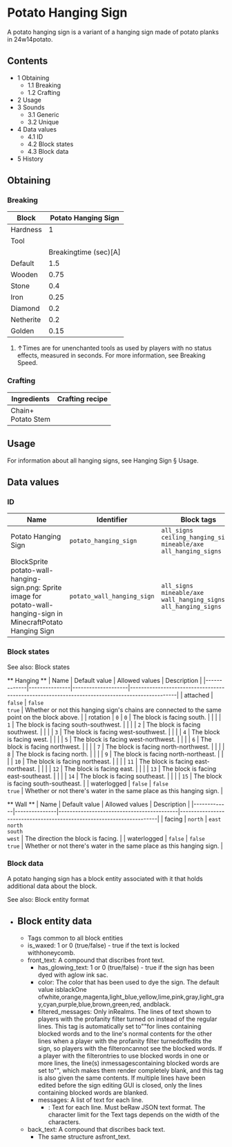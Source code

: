 # Potato Hanging Sign
A potato hanging sign is a variant of a hanging sign made of potato planks in 24w14potato.

## Contents
- 1 Obtaining
	- 1.1 Breaking
	- 1.2 Crafting
- 2 Usage
- 3 Sounds
	- 3.1 Generic
	- 3.2 Unique
- 4 Data values
	- 4.1 ID
	- 4.2 Block states
	- 4.3 Block data
- 5 History

## Obtaining
### Breaking
| Block     | Potato Hanging Sign   |
|-----------|-----------------------|
| Hardness  | 1                     |
| Tool      |                       |
|           | Breakingtime (sec)[A] |
| Default   | 1.5                   |
| Wooden    | 0.75                  |
| Stone     | 0.4                   |
| Iron      | 0.25                  |
| Diamond   | 0.2                   |
| Netherite | 0.2                   |
| Golden    | 0.15                  |

1. ↑Times are for unenchanted tools as used by players with no status effects, measured in seconds. For more information, see Breaking Speed.

### Crafting
| Ingredients            | Crafting recipe |
|------------------------|-----------------|
| Chain+<br/>Potato Stem |                 |

## Usage
For information about all hanging signs, see Hanging Sign § Usage.

## Data values
### ID
| Name                                                                                                                | Identifier                 | Block tags                                                                         | Translation key                            |
|---------------------------------------------------------------------------------------------------------------------|----------------------------|------------------------------------------------------------------------------------|--------------------------------------------|
| Potato Hanging Sign                                                                                                 | `potato_hanging_sign`      | `all_signs`<br/>`ceiling_hanging_signs`<br/>`mineable/axe`<br/>`all_hanging_signs` | `block.minecraft.potato_hanging_sign`      |
| BlockSprite potato-wall-hanging-sign.png: Sprite image for potato-wall-hanging-sign in MinecraftPotato Hanging Sign | `potato_wall_hanging_sign` | `all_signs`<br/>`mineable/axe`<br/>`wall_hanging_signs`<br/>`all_hanging_signs`    | `block.minecraft.potato_wall_hanging_sign` |

### Block states
See also: Block states

** Hanging **
| Name        | Default value | Allowed values     | Description                                                                                   |
|-------------|---------------|--------------------|-----------------------------------------------------------------------------------------------|
| attached    | `false`       | `false`<br/>`true` | Whether or not this hanging sign's chains are connected to the same point on the block above. |
| rotation    | `0`           | `0`                | The block is facing south.                                                                    |
|             |               | `1`                | The block is facing south-southwest.                                                          |
|             |               | `2`                | The block is facing southwest.                                                                |
|             |               | `3`                | The block is facing west-southwest.                                                           |
|             |               | `4`                | The block is facing west.                                                                     |
|             |               | `5`                | The block is facing west-northwest.                                                           |
|             |               | `6`                | The block is facing northwest.                                                                |
|             |               | `7`                | The block is facing north-northwest.                                                          |
|             |               | `8`                | The block is facing north.                                                                    |
|             |               | `9`                | The block is facing north-northeast.                                                          |
|             |               | `10`               | The block is facing northeast.                                                                |
|             |               | `11`               | The block is facing east-northeast.                                                           |
|             |               | `12`               | The block is facing east.                                                                     |
|             |               | `13`               | The block is facing east-southeast.                                                           |
|             |               | `14`               | The block is facing southeast.                                                                |
|             |               | `15`               | The block is facing south-southeast.                                                          |
| waterlogged | `false`       | `false`<br/>`true` | Whether or not there's water in the same place as this hanging sign.                          |

** Wall **
| Name        | Default value | Allowed values                            | Description                                                          |
|-------------|---------------|-------------------------------------------|----------------------------------------------------------------------|
| facing      | `north`       | `east`<br/>`north`<br/>`south`<br/>`west` | The direction the block is facing.                                   |
| waterlogged | `false`       | `false`<br/>`true`                        | Whether or not there's water in the same place as this hanging sign. |

### Block data
A potato hanging sign has a block entity associated with it that holds additional data about the block.

See also: Block entity format

- Block entity data
	- 
	- Tags common to all block entities
	- is_waxed: 1 or 0 (true/false) - true if the text is locked withhoneycomb.
	- front_text: A compound that discribes front text.
		- has_glowing_text: 1 or 0 (true/false) - true if the sign has been dyed with aglow ink sac.
		- color: The color that has been used to dye the sign. The default value isblackOne ofwhite,orange,magenta,light_blue,yellow,lime,pink,gray,light_gray,cyan,purple,blue,brown,green,red, andblack.
		- filtered_messages: Only inRealms. The lines of text shown to players with the profanity filter turned on instead of the regular lines. This tag is automatically set to""for lines containing blocked words and to the line's normal contents for the other lines when a player with the profanity filter turnedoffedits the sign, so players with the filteroncannot see the blocked words. If a player with the filterontries to use blocked words in one or more lines, the line(s) inmessagescontaining blocked words are set to"", which makes them render completely blank, and this tag is also given the same contents. If multiple lines have been edited before the sign editing GUI is closed, only the lines containing blocked words are blanked.
		- messages: A list of text for each line.
			- : Text for each line. Must beRaw JSON text format. The character limit for the Text tags depends on the width of the characters.
	- back_text: A compound that discribes back text.
		- The same structure asfront_text.

